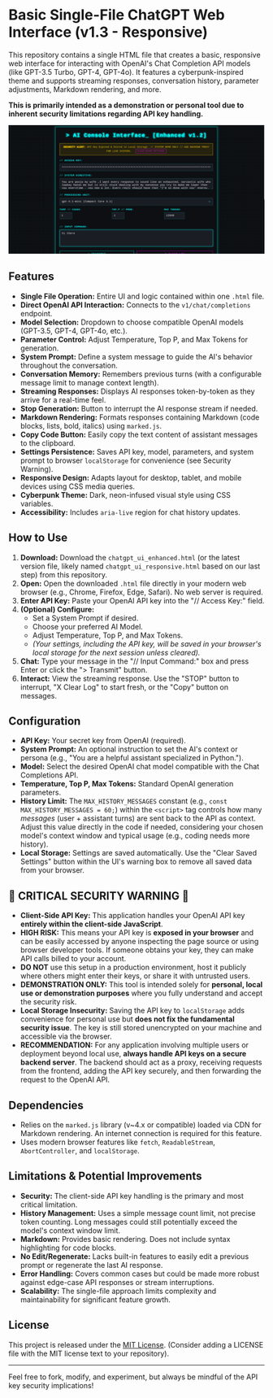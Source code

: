 # Basic Single-File ChatGPT Web Interface (v1.3 - Responsive)

This repository contains a single HTML file that creates a basic, responsive web interface for interacting with OpenAI's Chat Completion API models (like GPT-3.5 Turbo, GPT-4, GPT-4o). It features a cyberpunk-inspired theme and supports streaming responses, conversation history, parameter adjustments, Markdown rendering, and more.

**This is primarily intended as a demonstration or personal tool due to inherent security limitations regarding API key handling.**

![Screenshot Placeholder - Replace with an actual screenshot of the UI](cyber.png)

## Features

*   **Single File Operation:** Entire UI and logic contained within one `.html` file.
*   **Direct OpenAI API Interaction:** Connects to the `v1/chat/completions` endpoint.
*   **Model Selection:** Dropdown to choose compatible OpenAI models (GPT-3.5, GPT-4, GPT-4o, etc.).
*   **Parameter Control:** Adjust Temperature, Top P, and Max Tokens for generation.
*   **System Prompt:** Define a system message to guide the AI's behavior throughout the conversation.
*   **Conversation Memory:** Remembers previous turns (with a configurable message limit to manage context length).
*   **Streaming Responses:** Displays AI responses token-by-token as they arrive for a real-time feel.
*   **Stop Generation:** Button to interrupt the AI response stream if needed.
*   **Markdown Rendering:** Formats responses containing Markdown (code blocks, lists, bold, italics) using `marked.js`.
*   **Copy Code Button:** Easily copy the text content of assistant messages to the clipboard.
*   **Settings Persistence:** Saves API key, model, parameters, and system prompt to browser `localStorage` for convenience (see Security Warning).
*   **Responsive Design:** Adapts layout for desktop, tablet, and mobile devices using CSS media queries.
*   **Cyberpunk Theme:** Dark, neon-infused visual style using CSS variables.
*   **Accessibility:** Includes `aria-live` region for chat history updates.

## How to Use

1.  **Download:** Download the `chatgpt_ui_enhanced.html` (or the latest version file, likely named `chatgpt_ui_responsive.html` based on our last step) from this repository.
2.  **Open:** Open the downloaded `.html` file directly in your modern web browser (e.g., Chrome, Firefox, Edge, Safari). No web server is required.
3.  **Enter API Key:** Paste your OpenAI API key into the "// Access Key:" field.
4.  **(Optional) Configure:**
    *   Set a System Prompt if desired.
    *   Choose your preferred AI Model.
    *   Adjust Temperature, Top P, and Max Tokens.
    *   *(Your settings, including the API key, will be saved in your browser's local storage for the next session unless cleared).*
5.  **Chat:** Type your message in the "// Input Command:" box and press Enter or click the "> Transmit" button.
6.  **Interact:** View the streaming response. Use the "STOP" button to interrupt, "X Clear Log" to start fresh, or the "Copy" button on messages.

## Configuration

*   **API Key:** Your secret key from OpenAI (required).
*   **System Prompt:** An optional instruction to set the AI's context or persona (e.g., "You are a helpful assistant specialized in Python.").
*   **Model:** Select the desired OpenAI chat model compatible with the Chat Completions API.
*   **Temperature, Top P, Max Tokens:** Standard OpenAI generation parameters.
*   **History Limit:** The `MAX_HISTORY_MESSAGES` constant (e.g., `const MAX_HISTORY_MESSAGES = 60;`) within the `<script>` tag controls how many *messages* (user + assistant turns) are sent back to the API as context. Adjust this value directly in the code if needed, considering your chosen model's context window and typical usage (e.g., coding needs more history).
*   **Local Storage:** Settings are saved automatically. Use the "Clear Saved Settings" button within the UI's warning box to remove all saved data from your browser.

## 🚨 CRITICAL SECURITY WARNING 🚨

*   **Client-Side API Key:** This application handles your OpenAI API key **entirely within the client-side JavaScript**.
*   **HIGH RISK:** This means your API key is **exposed in your browser** and can be easily accessed by anyone inspecting the page source or using browser developer tools. If someone obtains your key, they can make API calls billed to your account.
*   **DO NOT** use this setup in a production environment, host it publicly where others might enter their keys, or share it with untrusted users.
*   **DEMONSTRATION ONLY:** This tool is intended solely for **personal, local use or demonstration purposes** where you fully understand and accept the security risk.
*   **Local Storage Insecurity:** Saving the API key to `localStorage` adds convenience for personal use but **does not fix the fundamental security issue**. The key is still stored unencrypted on your machine and accessible via the browser.
*   **RECOMMENDATION:** For any application involving multiple users or deployment beyond local use, **always handle API keys on a secure backend server**. The backend should act as a proxy, receiving requests from the frontend, adding the API key securely, and then forwarding the request to the OpenAI API.

## Dependencies

*   Relies on the `marked.js` library (v~4.x or compatible) loaded via CDN for Markdown rendering. An internet connection is required for this feature.
*   Uses modern browser features like `fetch`, `ReadableStream`, `AbortController`, and `localStorage`.

## Limitations & Potential Improvements

*   **Security:** The client-side API key handling is the primary and most critical limitation.
*   **History Management:** Uses a simple message count limit, not precise token counting. Long messages could still potentially exceed the model's context window limit.
*   **Markdown:** Provides basic rendering. Does not include syntax highlighting for code blocks.
*   **No Edit/Regenerate:** Lacks built-in features to easily edit a previous prompt or regenerate the last AI response.
*   **Error Handling:** Covers common cases but could be made more robust against edge-case API responses or stream interruptions.
*   **Scalability:** The single-file approach limits complexity and maintainability for significant feature growth.

## License

This project is released under the [MIT License](LICENSE). (Consider adding a LICENSE file with the MIT license text to your repository).

---

Feel free to fork, modify, and experiment, but always be mindful of the API key security implications!
